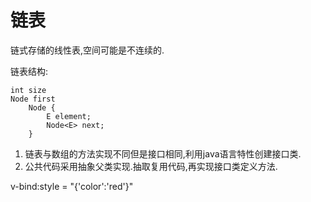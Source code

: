 # 链表
链式存储的线性表,空间可能是不连续的.

链表结构:
```
int size
Node first 
	Node {
		E element;
		Node<E> next;
	}
```


1. 链表与数组的方法实现不同但是接口相同,利用java语言特性创建接口类.
2. 公共代码采用抽象父类实现.抽取复用代码,再实现接口类定义方法.


v-bind:style = "{'color':'red'}"